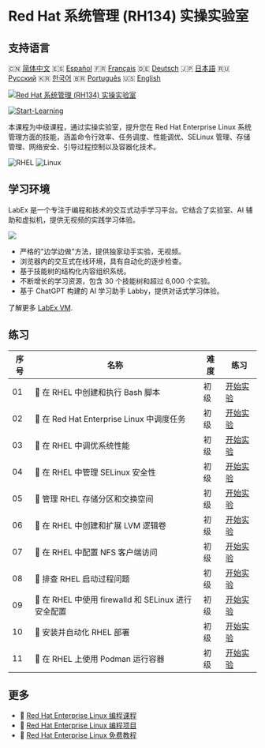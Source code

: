 # Red Hat 系统管理 (RH134) 实操实验室

## 支持语言

🇨🇳 [简体中文](README_zh.md) 🇪🇸 [Español](README_es.md) 🇫🇷 [Français](README_fr.md) 🇩🇪 [Deutsch](README_de.md) 🇯🇵 [日本語](README_ja.md) 🇷🇺 [Русский](README_ru.md) 🇰🇷 [한국어](README_ko.md) 🇧🇷 [Português](README_pt.md) 🇺🇸 [English](README.md) 

[![Red Hat 系统管理 (RH134) 实操实验室](https://cover-creator.labex.io/red-hat-system-administration-rh134-labs.png?lang=zh)](https://labex.io/zh/courses/red-hat-system-administration-rh134-labs)

[![Start-Learning](https://img.shields.io/badge/Start-Learning-whitesmoke?style=for-the-badge)](https://labex.io/zh/courses/red-hat-system-administration-rh134-labs)

本课程为中级课程，通过实操实验室，提升您在 Red Hat Enterprise Linux 系统管理方面的技能，涵盖命令行效率、任务调度、性能调优、SELinux 管理、存储管理、网络安全、引导过程控制以及容器化技术。

![RHEL](https://img.shields.io/badge/RHEL-whitesmoke?style=for-the-badge&logo=rhel)
![Linux](https://img.shields.io/badge/Linux-whitesmoke?style=for-the-badge&logo=linux)


## 学习环境

LabEx 是一个专注于编程和技术的交互式动手学习平台。它结合了实验室、AI 辅助和虚拟机，提供无视频的实践学习体验。

![](https://tutorial-screenshot.getvm.io/images/vm-1725247253.png)

- 严格的"边学边做"方法，提供独家动手实验，无视频。
- 浏览器内的交互式在线环境，具有自动化的逐步检查。
- 基于技能树的结构化内容组织系统。
- 不断增长的学习资源，包含 30 个技能树和超过 6,000 个实验。
- 基于 ChatGPT 构建的 AI 学习助手 Labby，提供对话式学习体验。

了解更多 [LabEx VM](https://support.labex.io/using-labex/virtual-machine).

## 练习

|   序号 | 名称                                                | 难度   | 练习                                                                                                                           |
|--------|-----------------------------------------------------|--------|--------------------------------------------------------------------------------------------------------------------------------|
|     01 | 📖 在 RHEL 中创建和执行 Bash 脚本                   | 初级   | <a target='_blank' href='https://labex.io/zh/tutorials/rhel-create-and-execute-bash-scripts-in-rhel-588877'>开始实验</a>       |
|     02 | 📖 在 Red Hat Enterprise Linux 中调度任务           | 初级   | <a target='_blank' href='https://labex.io/zh/tutorials/rhel-schedule-tasks-in-red-hat-enterprise-linux-588897'>开始实验</a>    |
|     03 | 📖 在 RHEL 中调优系统性能                           | 初级   | <a target='_blank' href='https://labex.io/zh/labs/rhel-tune-system-performance-in-rhel-588907'>开始实验</a>                    |
|     04 | 📖 在 RHEL 中管理 SELinux 安全性                    | 初级   | <a target='_blank' href='https://labex.io/zh/tutorials/rhel-manage-selinux-security-in-rhel-589233'>开始实验</a>               |
|     05 | 📖 管理 RHEL 存储分区和交换空间                     | 初级   | <a target='_blank' href='https://labex.io/zh/tutorials/rhel-manage-rhel-storage-partitions-and-swap-space-589241'>开始实验</a> |
|     06 | 📖 在 RHEL 中创建和扩展 LVM 逻辑卷                  | 初级   | <a target='_blank' href='https://labex.io/zh/tutorials/rhel-create-and-extend-lvm-logical-volumes-in-rhel-589245'>开始实验</a> |
|     07 | 📖 在 RHEL 中配置 NFS 客户端访问                    | 初级   | <a target='_blank' href='https://labex.io/zh/tutorials/rhel-configure-nfs-client-access-in-rhel-589252'>开始实验</a>           |
|     08 | 📖 排查 RHEL 启动过程问题                           | 初级   | <a target='_blank' href='https://labex.io/zh/tutorials/rhel-troubleshoot-the-rhel-boot-process-589253'>开始实验</a>            |
|     09 | 📖 在 RHEL 中使用 firewalld 和 SELinux 进行安全配置 | 初级   | <a target='_blank' href='https://labex.io/zh/tutorials/rhel-secure-with-firewalld-and-selinux-in-rhel-589259'>开始实验</a>     |
|     10 | 📖 安装并自动化 RHEL 部署                           | 初级   | <a target='_blank' href='https://labex.io/zh/tutorials/rhel-install-and-automate-rhel-deployments-589257'>开始实验</a>         |
|     11 | 📖 在 RHEL 上使用 Podman 运行容器                   | 初级   | <a target='_blank' href='https://labex.io/zh/tutorials/rhel-run-containers-with-podman-on-rhel-589256'>开始实验</a>            |

## 更多

- 🔗 [Red Hat Enterprise Linux 编程课程](https://github.com/labex-labs/awesome-programming-courses)
- 🔗 [Red Hat Enterprise Linux 编程项目](https://github.com/labex-labs/awesome-programming-projects)
- 🔗 [Red Hat Enterprise Linux 免费教程](https://github.com/labex-labs/rhel-free-tutorials)

